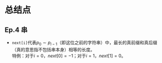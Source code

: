# 总结点

## Ep.4 串

* `next[i]`代表$p_0\sim p_{i-1}$（即这位之前的字符串）中，最长的真前缀和真后缀（真的意思指不包括串本身）相等的长度。  
  特例：对于$i=0$，$next[0]=-1$；对于$i=1$，$next[1]=0$。